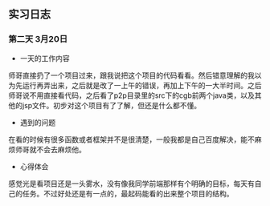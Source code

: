## 实习日志

### 第二天 3月20日 

* 一天的工作内容 

师哥直接扔了一个项目过来，跟我说把这个项目的代码看看。然后错意理解的我以为先运行再弄出来，之后就是改了一上午的错误，再加上下午的一大半时间。之后师哥说不用直接看代码，之后看了p2p目录里的src下的cgb前两个java类，以及其他的jsp文件。初步对这个项目有了了解，但还是什么都不懂。

* 遇到的问题

在看的时候有很多函数或者框架并不是很清楚，一般我都是自己百度解决，能不麻烦师哥就不会去麻烦他。

* 心得体会

感觉光是看项目还是一头雾水，没有像我同学前端那样有个明确的目标，每天有自己的任务。不过好处还是有一点的，最起码能看的出来整个项目的结构。